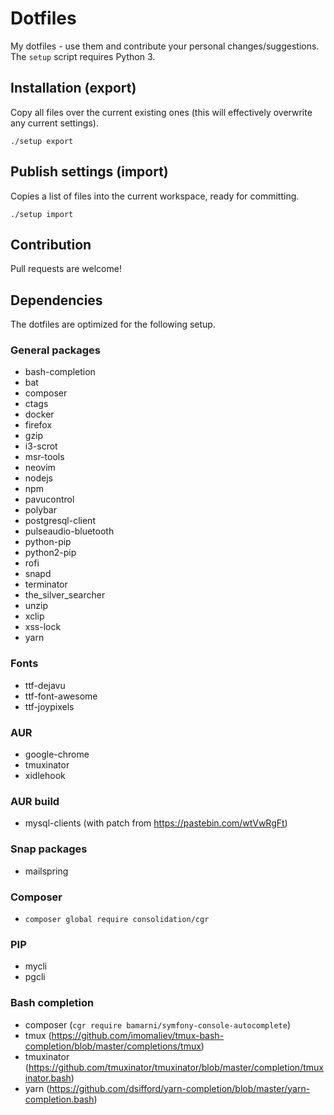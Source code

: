 # Dotfiles

My dotfiles - use them and contribute your personal changes/suggestions.
The `setup` script requires Python 3.


## Installation (export)

Copy all files over the current existing ones (this will effectively overwrite
any current settings).

```
./setup export
```


## Publish settings (import)

Copies a list of files into the current workspace, ready for committing.

```
./setup import
```


## Contribution

Pull requests are welcome!


## Dependencies

The dotfiles are optimized for the following setup.


### General packages

- bash-completion
- bat
- composer
- ctags
- docker
- firefox
- gzip
- i3-scrot
- msr-tools
- neovim
- nodejs
- npm
- pavucontrol
- polybar
- postgresql-client
- pulseaudio-bluetooth
- python-pip
- python2-pip
- rofi
- snapd
- terminator
- the_silver_searcher
- unzip
- xclip
- xss-lock
- yarn


### Fonts

- ttf-dejavu
- ttf-font-awesome
- ttf-joypixels


### AUR

- google-chrome
- tmuxinator
- xidlehook


### AUR build

- mysql-clients (with patch from https://pastebin.com/wtVwRgFt)


### Snap packages

- mailspring


### Composer

- `composer global require consolidation/cgr`


### PIP

- mycli
- pgcli


### Bash completion

- composer (`cgr require bamarni/symfony-console-autocomplete`)
- tmux (https://github.com/imomaliev/tmux-bash-completion/blob/master/completions/tmux)
- tmuxinator (https://github.com/tmuxinator/tmuxinator/blob/master/completion/tmuxinator.bash)
- yarn (https://github.com/dsifford/yarn-completion/blob/master/yarn-completion.bash)
